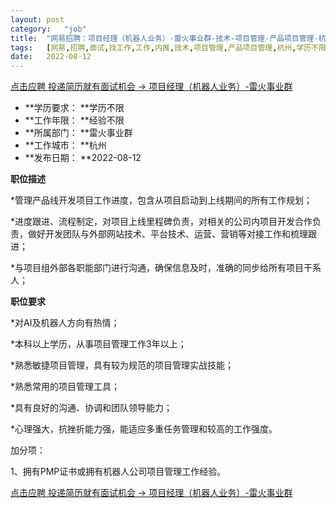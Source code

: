 ```yaml
---
layout:	post
category:	"job"
title:	"网易招聘：项目经理（机器人业务）-雷火事业群-技术-项目管理-产品项目管理-杭州学历不限经验不限"
tags:	[网易,招聘,面试,找工作,工作,内推,技术,项目管理,产品项目管理,杭州,学历不限,经验不限]
date:	2022-08-12
---
```


[点击应聘 投递简历就有面试机会 ->  项目经理（机器人业务）-雷火事业群](http://mobile.bole.netease.com/bole/boleDetail?id=42293&employeeId=346f03c3cda5f04c&key=all)



- **学历要求： **学历不限
- **工作年限： **经验不限
- **所属部门： **雷火事业群
- **工作城市： **杭州
- **发布日期： **2022-08-12



**职位描述**

*管理产品线开发项目工作进度，包含从项目启动到上线期间的所有工作规划；

*进度跟进、流程制定，对项目上线里程碑负责，对相关的公司内项目开发合作负责，做好开发团队与外部网站技术、平台技术、运营、营销等对接工作和梳理跟进；

*与项目组外部各职能部门进行沟通，确保信息及时，准确的同步给所有项目干系人；





**职位要求**

*对AI及机器人方向有热情；

*本科以上学历，从事项目管理工作3年以上；

*熟悉敏捷项目管理，具有较为规范的项目管理实战技能；

*熟悉常用的项目管理工具；

*具有良好的沟通、协调和团队领导能力；

*心理强大，抗挫折能力强，能适应多重任务管理和较高的工作强度。

加分项：

1、拥有PMP证书或拥有机器人公司项目管理工作经验。



[点击应聘 投递简历就有面试机会 ->  项目经理（机器人业务）-雷火事业群](http://mobile.bole.netease.com/bole/boleDetail?id=42293&employeeId=346f03c3cda5f04c&key=all)